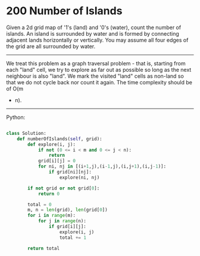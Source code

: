 # 200 Number of Islands

Given a 2d grid map of '1's (land) and '0's (water), count the number of
islands. An island is surrounded by water and is formed by connecting adjacent
lands horizontally or vertically. You may assume all four edges of the grid are
all surrounded by water.

---

We treat this problem as a graph traversal problem - that is, starting from
each "land" cell, we try to explore as far out as possible so long as the next
neighbour is also "land". We mark the visited "land" cells as non-land so that
we do not cycle back nor count it again. The time complexity should be of O(m
+ n).

---

Python:

```python

class Solution:
    def numberOfIslands(self, grid):
        def explore(i, j):
            if not (0 <= i < m and 0 <= j < n):
                return
            grid[i][j] = 0
            for ni, nj in [(i+1,j),(i-1,j),(i,j+1),(i,j-1)]:
                if grid[ni][nj]:
                    explore(ni, nj)

        if not grid or not grid[0]:
            return 0

        total = 0
        m, n = len(grid), len(grid[0])
        for i in range(m):
            for j in range(n):
                if grid[i][j]:
                    explore(i, j)
                    total += 1

        return total
```
